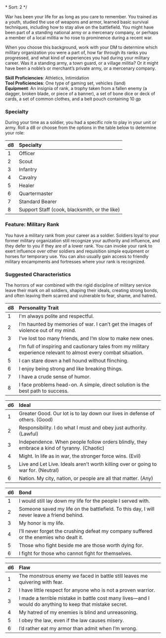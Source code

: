 \* 
Sort: 2 
*/

War has been your life for as long as you care to remember. You trained as a youth, studied the use of weapons and armor, learned basic survival techniques, including how to stay alive on the battlefield. You might have been part of a standing national army or a mercenary company, or perhaps a member of a local militia w ho rose to prominence during a recent war.

When you choose this background, work with your DM to determine which military organization you were a part of, how far through its ranks you progressed, and what kind of experiences you had during your military career. Was it a standing army, a town guard, or a village militia? Or it might have been a noble’s or merchant’s private army, or a mercenary company.

**Skill Proficiencies**: Athletics, Intimidation  
**Tool Proficiencies**: One type of gaming set, vehicles (land)  
**Equipment**: An insignia of rank, a trophy taken from a fallen enemy (a dagger, broken blade, or piece of a banner), a set of bone dice or deck of cards, a set of common clothes, and a belt pouch containing 10 gp

### Specialty

During your time as a soldier, you had a specific role to play in your unit or army. Roll a d8 or choose from the options in the table below to determine your role:

| **d8** | **Specialty**                                 |
|:-------|:----------------------------------------------|
| 1      | Officer                                       |
| 2      | Scout                                         |
| 3      | Infantry                                      |
| 4      | Cavalry                                       |
| 5      | Healer                                        |
| 6      | Quartermaster                                 |
| 7      | Standard Bearer                               |
| 8      | Support Staff (cook, blacksmith, or the like) |

### Feature: Military Rank

You have a military rank from your career as a soldier. Soldiers loyal to your former military organization still recognize your authority and influence, and they defer to you if they are of a lower rank. You can invoke your rank to exert influence over other soldiers and requisition simple equipment or horses for temporary use. You can also usually gain access to friendly military encampments and fortresses where your rank is recognized.

### Suggested Characteristics

The horrors of war combined with the rigid discipline of military service leave their mark on all soldiers, shaping their ideals, creating strong bonds, and often leaving them scarred and vulnerable to fear, shame, and hatred.

| **d8** | **Personality Trait**                                                                                             |
|:-------|:------------------------------------------------------------------------------------------------------------------|
| 1      | I'm always polite and respectful.                                                                                 |
| 2      | I’m haunted by memories of war. I can’t get the images of violence out of my mind.                                |
| 3      | I’ve lost too many friends, and I’m slow to make new ones.                                                        |
| 4      | I’m full of inspiring and cautionary tales from my military experience relevant to almost every combat situation. |
| 5      | I can stare down a hell hound without flinching.                                                                  |
| 6      | I enjoy being strong and like breaking things.                                                                    |
| 7      | I have a crude sense of humor.                                                                                    |
| 8      | I face problems head-on. A simple, direct solution is the best path to success.                                   |

| **d6** | **Ideal**                                                                                  |
|:-------|:-------------------------------------------------------------------------------------------|
| 1      | Greater Good. Our lot is to lay down our lives in defense of others. (Good)                |
| 2      | Responsibility. I do what I must and obey just authority. (Lawful)                         |
| 3      | Independence. When people follow orders blindly, they embrace a kind of tyranny. (Chaotic) |
| 4      | Might. In life as in war, the stronger force wins. (Evil)                                  |
| 5      | Live and Let Live. Ideals aren’t worth killing over or going to war for. (Neutral)         |
| 6      | Nation. My city, nation, or people are all that matter. (Any)                              |

| **d6** | **Bond**                                                                                   |
|:-------|:-------------------------------------------------------------------------------------------|
| 1      | I would still lay down my life for the people I served with.                               |
| 2      | Someone saved my life on the battlefield. To this day, I will never leave a friend behind. |
| 3      | My honor is my life.                                                                       |
| 4      | I’ll never forget the crushing defeat my company suffered or the enemies who dealt it.     |
| 5      | Those who fight beside me are those worth dying for.                                       |
| 6      | I fight for those who cannot fight for themselves.                                         |

| **d6** | **Flaw**                                                                                                 |
|:-------|:---------------------------------------------------------------------------------------------------------|
| 1      | The monstrous enemy we faced in battle still leaves me quivering with fear.                              |
| 2      | I have little respect for anyone who is not a proven warrior.                                            |
| 3      | I made a terrible mistake in battle cost many lives—and I would do anything to keep that mistake secret. |
| 4      | My hatred of my enemies is blind and unreasoning.                                                        |
| 5      | I obey the law, even if the law causes misery.                                                           |
| 6      | I’d rather eat my armor than admit when I’m wrong.                                                       |

